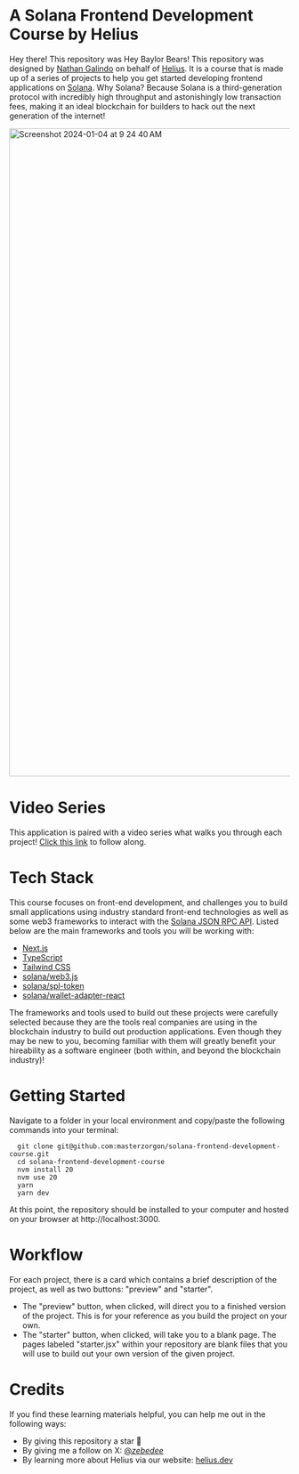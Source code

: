 # A Solana Frontend Development Course by Helius
Hey there! This repository was 
Hey Baylor Bears! This repository was designed by [Nathan Galindo](https://twitter.com/_zebedee_) on behalf of [Helius](https://www.helius.dev/). It is a course that is made up of a series of projects to help you get started developing frontend applications on [Solana](https://solana.com/). Why Solana? Because Solana is a third-generation protocol with incredibly high throughput and astonishingly low transaction fees, making it an ideal blockchain for builders to hack out the next generation of the internet!

<img width="1165" alt="Screenshot 2024-01-04 at 9 24 40 AM" src="https://github.com/masterzorgon/solana-frontend-development-course/assets/155211932/c841b9be-3e26-4a3a-bf92-856812a3d27e">

# Video Series
This application is paired with a video series what walks you through each project! [Click this link](https://www.youtube.com/watch?v=8azRe9PRLg0&list=PLMZny7wGLM6w4t7pMGATxFTjjMduTsEiF) to follow along.

# Tech Stack
This course focuses on front-end development, and challenges you to build small applications using industry standard front-end technologies as well as some web3 frameworks to interact with the [Solana JSON RPC API](https://docs.solana.com/developing/clients/jsonrpc-api?gclid=Cj0KCQjwxIOXBhCrARIsAL1QFCZyftNFV4i4Sygxkr6LdPazw2sLMPyhQbVqFID-yy8QSqf81dxJHUoaAk2ZEALw_wcB). Listed below are the main frameworks and tools you will be working with:

- [Next.js](https://nextjs.org/docs)
- [TypeScript](https://www.typescriptlang.org/docs/)
- [Tailwind CSS](https://tailwindcss.com/docs/installation)
- [solana/web3.js](https://solana-labs.github.io/solana-web3.js/)
- [solana/spl-token](https://solana-labs.github.io/solana-program-library/token/js/index.html)
- [solana/wallet-adapter-react](https://solana-labs.github.io/wallet-adapter/)

The frameworks and tools used to build out these projects were carefully selected because they are the tools real companies are using in the blockchain industry to build out production applications. Even though they may be new to you, becoming familiar with them will greatly benefit your hireability as a software engineer (both within, and beyond the blockchain industry)!

# Getting Started
Navigate to a folder in your local environment and copy/paste the following commands into your terminal:
```
  git clone git@github.com:masterzorgon/solana-frontend-development-course.git
  cd solana-frontend-development-course
  nvm install 20
  nvm use 20
  yarn
  yarn dev
```
At this point, the repository should be installed to your computer and hosted on your browser at http://localhost:3000.

# Workflow
For each project, there is a card which contains a brief description of the project, as well as two buttons: "preview" and "starter". 
* The "preview" button, when clicked, will direct you to a finished version of the project. This is for your reference as you build the project on your own. 
* The "starter" button, when clicked, will take you to a blank page. The pages labeled "starter.jsx" within your repository are blank files that you will use to build out your own version of the given project.

# Credits
If you find these learning materials helpful, you can help me out in the following ways:
* By giving this repository a star 🌟
* By giving me a follow on X: [@_zebedee_](https://twitter.com/_zebedee_)
* By learning more about Helius via our website: [helius.dev](https://www.helius.dev/)
